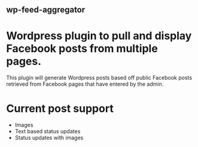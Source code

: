 ## wp-feed-aggregator
# Wordpress plugin to pull and display Facebook posts from multiple pages.

This plugin will generate Wordpress posts based off public Facebook posts retrieved from Facebook pages that have entered by the admin.

# Current post support
- Images
- Text based status updates
- Status updates with images
